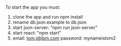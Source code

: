 To start the app you must:

1. clone the app and run npm install
2. rename db.json.example to db.json
3. start json-server: "npm run json-server"
4. start react: "npm start"
5. email: tom.j@ibm.com password: mynameistom2

